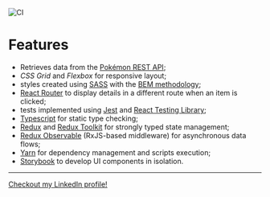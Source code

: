 ![CI](https://github.com/Dbuggerx/react-pokeapi/workflows/CI/badge.svg?branch=master)

# Features

- Retrieves data from the [Pokémon REST API](https://github.com/PokeAPI/pokeapi);
- _CSS Grid_ and _Flexbox_ for responsive layout;
- styles created using [SASS](https://sass-lang.com/) with the [BEM methodology](http://getbem.com/);
- [React Router](https://reacttraining.com/react-router/web/guides/quick-start) to display details in a different route when an item is clicked;
- tests implemented using [Jest](https://jestjs.io/) and [React Testing Library](https://testing-library.com/docs/react-testing-library/intro);
- [Typescript](https://www.typescriptlang.org/) for static type checking;
- [Redux](https://redux.js.org/) and [Redux Toolkit](https://redux-toolkit.js.org/) for strongly typed state management;
- [Redux Observable](https://redux-observable.js.org/) (RxJS-based middleware) for asynchronous data flows;
- [Yarn](https://classic.yarnpkg.com/lang/en/) for dependency management and scripts execution;
- [Storybook](https://storybook.js.org/) to develop UI components in isolation.

---

[Checkout my LinkedIn profile!](https://www.linkedin.com/in/danilocestari)
